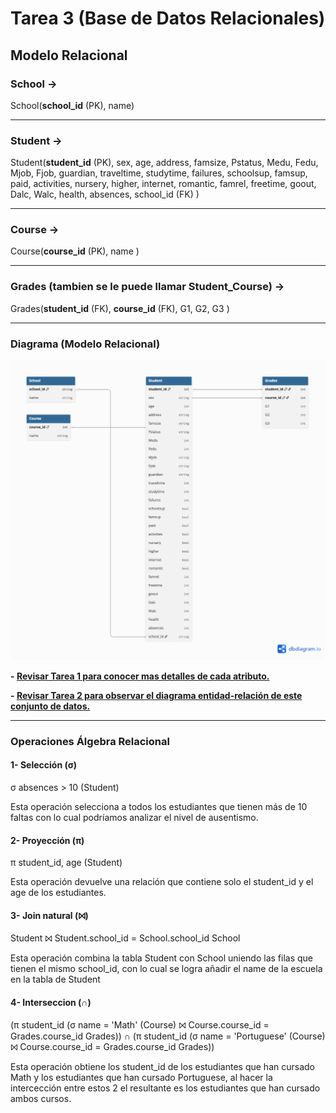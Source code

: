 # Tarea 3 (Base de Datos Relacionales)

## Modelo Relacional

### School →

School(**school_id** (PK), name)

---

### Student →

Student(**student_id** (PK), sex, age, address, famsize, Pstatus, Medu, Fedu, Mjob, Fjob, guardian, traveltime, studytime, failures, schoolsup, famsup, paid, activities, nursery, higher, internet, romantic, famrel, freetime, goout, Dalc, Walc, health, absences, school_id (FK) )

---

### Course →

Course(**course_id** (PK), name )

---

### Grades (tambien se le puede llamar Student_Course) →

Grades(**student_id** (FK), **course_id** (FK), G1, G2, G3 )

---

### Diagrama (Modelo Relacional)

![Modelo Relacional](Diagrama_Relacional.png)


**- [Revisar Tarea 1 para conocer mas detalles de cada atributo.](../Tarea1/Tarea1.md)**  

**- [Revisar Tarea 2 para observar el diagrama entidad-relación de este conjunto de datos.](../Tarea2/Tarea2.md)**  

---

### Operaciones Álgebra Relacional

#### 1- Selección (σ)

σ absences > 10 (Student)

Esta operación selecciona a todos los estudiantes que tienen más de 10 faltas con lo cual podríamos analizar el nivel de ausentismo. 

#### 2- Proyección (π)

π student_id, age (Student)

Esta operación devuelve una relación que contiene solo el student_id y el age de los estudiantes.

#### 3- Join natural (⨝)

Student ⨝ Student.school_id = School.school_id School

Esta operación combina la tabla Student con School uniendo las filas que tienen el mismo school_id, con lo cual se logra añadir el name de la escuela en la tabla de Student

#### 4- Interseccion (∩)

(π student_id (σ name = 'Math' (Course) ⨝ Course.course_id = Grades.course_id Grades)) 
∩ 
(π student_id (σ name = 'Portuguese' (Course) ⨝ Course.course_id = Grades.course_id Grades))

Esta operación obtiene los student_id de los estudiantes que han cursado Math y los estudiantes que han cursado Portuguese, al hacer la intercección entre estos 2 el resultante es los estudiantes que han cursado ambos cursos.
